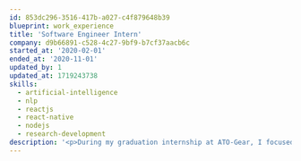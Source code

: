 ```yaml
---
id: 853dc296-3516-417b-a027-c4f879648b39
blueprint: work_experience
title: 'Software Engineer Intern'
company: d9b66891-c528-4c27-9bf9-b7cf37aacb6c
started_at: '2020-02-01'
ended_at: '2020-11-01'
updated_by: 1
updated_at: 1719243738
skills:
  - artificial-intelligence
  - nlp
  - reactjs
  - react-native
  - nodejs
  - research-development
description: '<p>During my graduation internship at ATO-Gear, I focused on creating a conversational AI personal assistant for the Arion App, aimed at providing real-time feedback and personalized advice to users. My work involved performing in-depth research on Conversational AI technologies, including BERT models, wake-up words, and on-device NLP. Leveraging this research, I implemented a prototype of an offline, on-device conversational AI for mobile phones, specifically designed to be used while running. Additionally, I developed an administrative dashboard to effectively manage the back-end conversational AI system, ensuring seamless integration and functionality.</p>'
---
```

